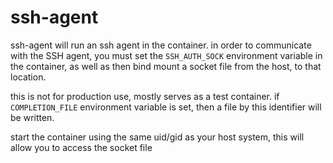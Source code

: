 # ssh-agent

ssh-agent will run an ssh agent in the container.  in order to communicate with the SSH agent, you must set the `SSH_AUTH_SOCK` environment variable in the container, as well as then bind mount a socket file from the host, to that location.

this is not for production use, mostly serves as a test container.  if `COMPLETION_FILE` environment variable is set, then a file by this identifier will be written.

start the container using the same uid/gid as your host system, this will allow you to access the socket file